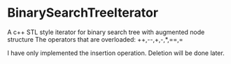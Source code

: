 # BinarySearchTreeIterator
A c++ STL style iterator for binary search tree with augmented node structure
The operators that are overloaded:
++,--,+,-,*,==,=

I have only implemented the insertion operation. Deletion will be done later.

